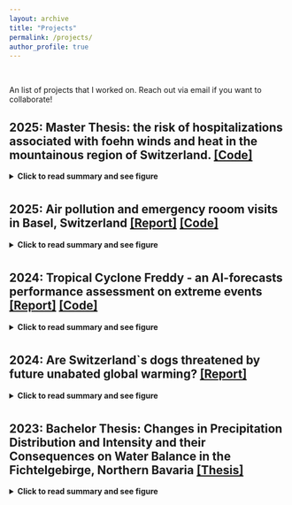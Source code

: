 ```yaml
---
layout: archive
title: "Projects"
permalink: /projects/
author_profile: true
---
```


<br>

An list of projects that I worked on. Reach out via email if you want to collaborate!



<h2>
  2025: Master Thesis: the risk of hospitalizations associated with foehn winds and heat in the mountainous region of Switzerland. 
  <a href="https://github.com/tinojona/Paper_2025_foehn_winds_and_hospitalizations" target="_blank">[Code]</a>
</h2>

<details style="max-width: 900px; margin: 0 auto;">
  <summary style="cursor: pointer; font-weight: bold; margin-bottom: 10px;">Click to read summary and see figure</summary>
  
  <p>
    Foehn winds are intense warm winds, common in mountain regions, but their health impacts and potential to exacerbate existing heat-related risks remain poorly understood. We investigated the independent and combined association of foehn winds and temperature with cause-specific emergency hospitalizations in Switzerland. We found that foehn winds daily intensity showed small and no consistent association with hospitalizations in temperature-adjusted and non-adjusted models. However, foehn winds amplified heat-related hospitalization risk with a 14% increase in risk at the 99th temperature percentile on foehn days, compared to -2% on non-foehn days (Figure below). The association was larger for females, older adults, and for hospitalizations due to respiratory and mental health causes. While foehn winds did not directly impact hospitalizations, they may contribute to an amplification of heat-related health risks, especially for females and older adults.
  </p>

  <div style="text-align: center; margin-top: 10px;">
    <img 
      src="https://raw.githubusercontent.com/tinojona/Paper_2025_foehn_winds_and_hospitalizations/main/output/figures/Figure3_only_allcause_bluered.png" 
      style="width: 70%; border: 1px solid #ccc;" 
      alt="Cumulative relative risk for all-cause hospitalization"
    />
    <div style="font-size: 90%; color: #555; margin-top: 5px;">
      <em>
        (a) Cumulative relative risk for all-cause hospitalization from temperature exposure with 95% confidence intervals and (b) cumulative relative risk for all-cause hospitalization from temperature exposure with 95% confidence intervals on foehn and non-foehn days.
      </em>
    </div>
  </div>
</details>



## 2025: Air pollution and emergency rooom visits in Basel, Switzerland [[Report]](https://github.com/tinojona/PM10_Emergency_room_visits/blob/main/FINAL_REPORT.pdf) [[Code]](https://github.com/tinojona/PM10_Emergency_room_visits/tree/main)


<details style="max-width: 900px; margin: 0 auto;">
  <summary style="cursor: pointer; font-weight: bold; margin-bottom: 10px;">Click to read summary and see figure</summary>
  
  <p>
    Over the past decade, research into the health effects of air pollution has grown rapidly, with increasing evidence linking air pollutants to a range of acute and chronic health outcomes. Short-term exposure to PM10 (particulate matter with aerodynamic diameters ≤ 10 μm) has been consistently associated with increases in emergency department visits and hospitalisations, particularly for respiratory and cardiovascular diseases. Applying a time series analysis using distributed lagged non-linear models, we found that PM10 exposure increases the risk for an emergency room visit in Basel, Switzerland (Figure below). This risk decreases when taking temperature as a confounder into account. The presence of heat further exacerbated this risk, with specific vulnerabilities in males and older individuals, as well as cardiovascular cause emergency room visits.
  </p>

  <div style="text-align: center; margin-top: 10px;">
    <img 
      src="https://raw.githubusercontent.com/tinojona/PM10_Emergency_room_visits/main/plots/model1_model2_all.png" 
      style="width: 70%; border: 1px solid #ccc;" 
      alt="PM10 Cumulative relative risk for all-cause hospitalization"
    />
    <div style="font-size: 90%; color: #555; margin-top: 5px;">
      <em>
        Exposure response for PM10 for all cause emergency room visits from Model 1 (no temperature confounding) and Model 2 (with temperature confounding).
      </em>
    </div>
  </div>
</details>



## 2024: Tropical Cyclone Freddy - an AI-forecasts performance assessment on extreme events [[Report]](https://github.com/tinojona/Tropical_Cyclone_Freddy/blob/main/FINAL_REPORT.pdf) [[Code]](https://github.com/tinojona/Tropical_Cyclone_Freddy)


<details style="max-width: 900px; margin: 0 auto;">
  <summary style="cursor: pointer; font-weight: bold; margin-bottom: 10px;">Click to read summary and see figure</summary>
  
  <p>
    text about freddy and nice 3x2 plot of character danger and differneces
  </p>

  <div style="text-align: center; margin-top: 10px;">
    <img 
      src="https://raw.githubusercontent.com/tinojona/PM10_Emergency_room_visits/main/plots/model1_model2_all.png" 
      style="width: 70%; border: 1px solid #ccc;" 
      alt="PM10 Cumulative relative risk for all-cause hospitalization"
    />
    <div style="font-size: 90%; color: #555; margin-top: 5px;">
      <em>
        Exposure response for PM10 for all cause emergency room visits from Model 1 (no temperature confounding) and Model 2 (with temperature confounding).
      </em>
    </div>
  </div>
</details>






## 2024: Are Switzerland`s dogs threatened by future unabated global warming? [[Report]](https://github.com/tinojona/tinojona.github.io/blob/main/files/CRA_Report_Schneidewind.pdf)


<details style="max-width: 900px; margin: 0 auto;">
  <summary style="cursor: pointer; font-weight: bold; margin-bottom: 10px;">Click to read summary and see figure</summary>
  
  <p>
    text about tuuli and nice 2x2 plot of different scenarios
  </p>

  <div style="text-align: center; margin-top: 10px;">
    <img 
      src="https://raw.githubusercontent.com/tinojona/PM10_Emergency_room_visits/main/plots/model1_model2_all.png" 
      style="width: 70%; border: 1px solid #ccc;" 
      alt="PM10 Cumulative relative risk for all-cause hospitalization"
    />
    <div style="font-size: 90%; color: #555; margin-top: 5px;">
      <em>
        Exposure response for PM10 for all cause emergency room visits from Model 1 (no temperature confounding) and Model 2 (with temperature confounding).
      </em>
    </div>
  </div>
</details>






## 2023: Bachelor Thesis: Changes in Precipitation Distribution and Intensity and their Consequences on Water Balance in the Fichtelgebirge, Northern Bavaria [[Thesis]](https://github.com/tinojona/tinojona.github.io/blob/main/files/BA_Tino_Schneidewind.pdf)


<details style="max-width: 900px; margin: 0 auto;">
  <summary style="cursor: pointer; font-weight: bold; margin-bottom: 10px;">Click to read summary and see figure</summary>
  
  <p>
    text about precipitation and nice 3x2 plot of different indices and water balance
  </p>

  <div style="text-align: center; margin-top: 10px;">
    <img 
      src="https://raw.githubusercontent.com/tinojona/PM10_Emergency_room_visits/main/plots/model1_model2_all.png" 
      style="width: 70%; border: 1px solid #ccc;" 
      alt="PM10 Cumulative relative risk for all-cause hospitalization"
    />
    <div style="font-size: 90%; color: #555; margin-top: 5px;">
      <em>
        Exposure response for PM10 for all cause emergency room visits from Model 1 (no temperature confounding) and Model 2 (with temperature confounding).
      </em>
    </div>
  </div>
</details>




